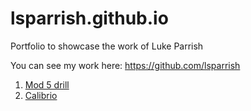 # lsparrish.github.io

Portfolio to showcase the work of Luke Parrish

You can see my work here: https://github.com/lsparrish

1. [Mod 5 drill](https://raw.githack.com/lsparrish/mathtrainer/refs/heads/master/mod5drill.html)
2. [Calibrio](https://raw.githack.com/lsparrish/mathtrainer/refs/heads/master/calibrio.html)

